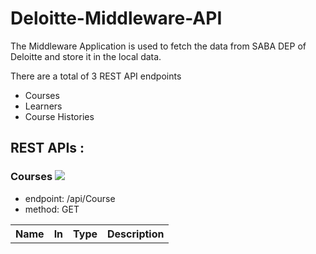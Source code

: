 # Deloitte-Middleware-API

The Middleware Application is used to fetch the data from SABA DEP of Deloitte and store it in the local data.

There are a total of 3 REST API endpoints
- Courses
- Learners
- Course Histories

## REST APIs :

### Courses <img src="https://img.shields.io/static/v1?label=&message=GET&color=green">
- endpoint: /api/Course
- method: GET

<table>
  <tr>
  <th>Name</th>
  <th>In</th>
  <th>Type</th>
  <th>Description</th>
  </tr>
</table>
